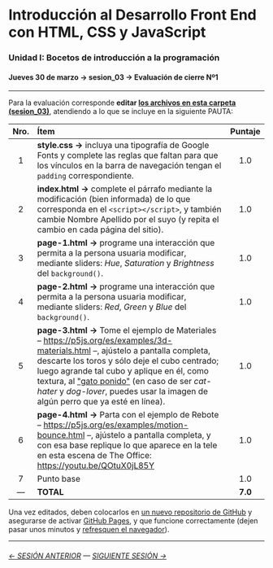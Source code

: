 # Introducción al Desarrollo Front End con HTML, CSS y JavaScript

### Unidad I: Bocetos de introducción a la programación

#### Jueves 30 de marzo → sesion_03 → Evaluación de cierre Nº1

- - - - - - - - 

Para la evaluación corresponde **editar [los archivos en esta carpeta (sesion_03)](https://profesorfaco.github.io/front-2023-1/sesion_03/)**, atendiendo a lo que se incluye en la siguiente PAUTA:

| Nro. | Ítem | Puntaje |
|:----:|:------------|:-------:|
| 1 | **style.css →** incluya una tipografía de Google Fonts y complete las reglas que faltan para que los vínculos en la barra de navegación tengan el `padding` correspondiente. | 1.0 |
| 2 | **index.html →** complete el párrafo mediante la modificación (bien informada) de lo que corresponda en el `<script></script>`, y también cambie Nombre Apellido por el suyo (y repita el cambio en cada página del sitio). | 1.0 |
| 3 | **page-1.html →** programe una interacción que permita a la persona usuaria modificar, mediante sliders: *Hue*, *Saturation* y *Brightness* del `background()`. | 1.0 |
| 4 | **page-2.html →** programe una interacción que permita a la persona usuaria modificar, mediante sliders: *Red*, *Green* y *Blue* del `background()`.  | 1.0 |
| 5 | **page-3.html →** Tome el ejemplo de Materiales – https://p5js.org/es/examples/3d-materials.html –, ajústelo a pantalla completa, descarte los toros y sólo deje el cubo centrado; luego agrande tal cubo y aplique en él, como textura, al ["gato ponido"](https://raw.githubusercontent.com/profesorfaco/front-2023-1/main/sesion_03/cat.jpg) (en caso de ser *cat-hater* y *dog-lover*, puedes usar la imagen de algún perro que ya esté en línea). | 1.0 |
| 6 | **page-4.html →** Parta con el ejemplo de Rebote – https://p5js.org/es/examples/motion-bounce.html –, ajústelo a pantalla completa, y con esa base replique lo que aparece en la tele en esta escena de The Office: https://youtu.be/QOtuX0jL85Y | 1.0 |
| 7 | Punto base | 1.0  |
| —  | **TOTAL** | **7.0** |

Una vez editados, deben colocarlos en [un nuevo repositorio de GitHub](https://docs.github.com/es/get-started/quickstart/create-a-repo) y asegurarse de activar [GitHub Pages](https://docs.github.com/en/pages/quickstart), y que funcione correctamente (dejen pasar unos minutos y [refresquen el navegador](https://www.elespanol.com/omicrono/software/20180428/metodo-recargar-webs-no-conoces-solucionara-problemas/303220419_0.html)).
								
								
- - - - - - -

###### [← SESIÓN ANTERIOR](https://github.com/profesorfaco/front-2023-1/tree/main/sesion_02) — [SIGUIENTE SESIÓN →](https://github.com/profesorfaco/front-2023-1/tree/main/sesion_04)

